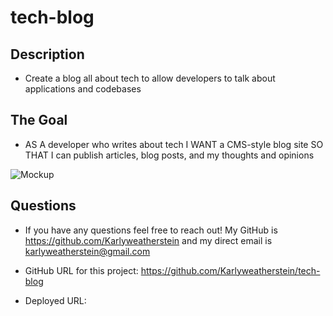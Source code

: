 # tech-blog

## Description

- Create a blog all about tech to allow developers to talk about applications and codebases

## The Goal

- AS A developer who writes about tech
  I WANT a CMS-style blog site
  SO THAT I can publish articles, blog posts, and my thoughts and opinions

![Mockup](/images/tech-blog-mockup.jpg)

## Questions

- If you have any questions feel free to reach out! My GitHub is https://github.com/Karlyweatherstein and my direct email is karlyweatherstein@gmail.com

- GitHub URL for this project: https://github.com/Karlyweatherstein/tech-blog

- Deployed URL:
